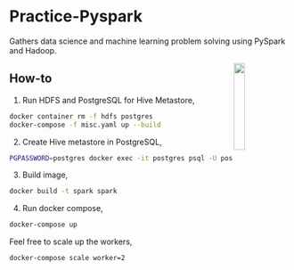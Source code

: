 # Practice-Pyspark

Gathers data science and machine learning problem solving using PySpark and Hadoop.

<img src="https://cdn-images-1.medium.com/max/1600/0*8D301fHKliN6r5Km.png" align="right" width="20%">

## How-to

1. Run HDFS and PostgreSQL for Hive Metastore,

```bash
docker container rm -f hdfs postgres
docker-compose -f misc.yaml up --build
```

2. Create Hive metastore in PostgreSQL,

```bash
PGPASSWORD=postgres docker exec -it postgres psql -U postgres -d postgres -c "$(cat hive-schema-3.1.0.postgres.sql)"
```

3. Build image,

```bash
docker build -t spark spark
```

4. Run docker compose,

```bash
docker-compose up
```

Feel free to scale up the workers,

```bash
docker-compose scale worker=2
```